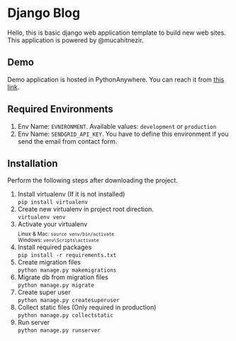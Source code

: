 # Django Blog
Hello, this is basic django web application template to build new web sites. This application is powered by @mucahitnezir.

## Demo
Demo application is hosted in PythonAnywhere. You can reach it from [this link](https://mucahitnezir.pythonanywhere.com).

## Required Environments
1. Env Name: `EVNIRONMENT`. Available values: `development` or `production`
2. Env Name: `SENDGRID_API_KEY`. You have to define this environment if you send the email from contact form.

## Installation
Perform the following steps after downloading the project.

1. Install virtualenv (If it is not installed)  
`pip install virtualenv`
2. Create new virtualenv in project root direction.  
`virtualenv venv`
3. Activate your virtualenv  
<sub>Linux & Mac: `source venv/bin/activate`  
Windows: `venv\Scripts\activate`</sub>
4. Install required packages  
`pip install -r requirements.txt`
5. Create migration files  
`python manage.py makemigrations`
6. Migrate db from migration files  
`python manage.py migrate`
7. Create super user  
`python manage.py createsuperuser`
8. Collect static files (Only required in production)  
`python manage.py collectstatic`
9. Run server  
`python manage.py runserver`